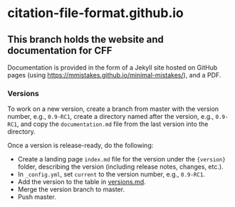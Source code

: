 # citation-file-format.github.io

## This branch holds the website and documentation for CFF

Documentation is provided in the form of a Jekyll site hosted on GitHub pages (using https://mmistakes.github.io/minimal-mistakes/), and a PDF.

### Versions

To work on a new version, create a branch from master with the version number, e.g., `0.9-RC1`, create a directory named after the version, e.g., `0.9-RC1`, and copy the `documentation.md` file from the last version into the directory.

Once a version is release-ready, do the following:

- Create a landing page `index.md` file for the version under the `{version}` folder, describing the version (including release notes, changes, etc.).
- In `_config.yml`, set `current` to the version number, e.g., `0.9-RC1`.
- Add the version to the table in [versions.md](https://github.com/citation-file-format/citation-file-format.github.io/blob/master/versions.md).
- Merge the version branch to master.
- Push master.